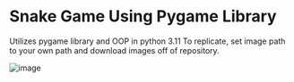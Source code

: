 # Snake Game Using Pygame Library
Utilizes pygame library and OOP in python 3.11 
To replicate, set image path to your own path and download images off of repository.


![image](https://user-images.githubusercontent.com/123047577/224573995-56b0671d-d3d7-43a2-921d-d4acfe2189d6.png)
